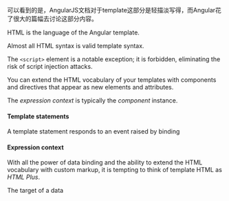 可以看到的是，AngularJS文档对于template这部分是轻描淡写得，而Angular花了很大的篇幅去讨论这部分内容。

HTML is the language of the Angular template.

Almost all HTML syntax is valid template syntax.

The `<script>` element is a notable exception; it is forbidden, eliminating the risk of script injection attacks.

You can extend the HTML vocabulary of your templates with components and directives that appear as new elements and attributes.

The *expression context* is typically the *component* instance.

#### Template statements

A template statement responds to an event raised by binding

#### Expression context

With all the power of data binding and the ability to extend the HTML vocabulary with custom markup, it is tempting to think of template HTML as *HTML Plus*.

The target of a data 